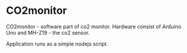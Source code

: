 # CO2monitor

CO2monitor - software part of co2 monitor.
Hardware consist of Arduino Uno and MH-Z19 - the co2 sensor.

Application runs as a simple nodejs script.

